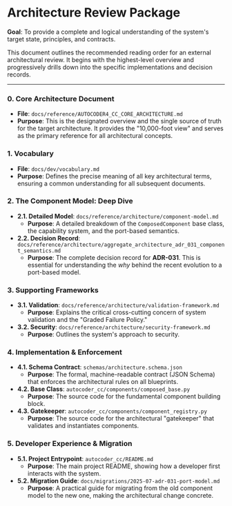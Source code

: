 # Architecture Review Package

**Goal**: To provide a complete and logical understanding of the system's target state, principles, and contracts.

This document outlines the recommended reading order for an external architectural review. It begins with the highest-level overview and progressively drills down into the specific implementations and decision records.

---

### 0. Core Architecture Document
- **File**: `docs/reference/AUTOCODER4_CC_CORE_ARCHITECTURE.md`
- **Purpose**: This is the designated overview and the single source of truth for the target architecture. It provides the "10,000-foot view" and serves as the primary reference for all architectural concepts.

### 1. Vocabulary
- **File**: `docs/dev/vocabulary.md`
- **Purpose**: Defines the precise meaning of all key architectural terms, ensuring a common understanding for all subsequent documents.

### 2. The Component Model: Deep Dive
- **2.1. Detailed Model**: `docs/reference/architecture/component-model.md`
  - **Purpose**: A detailed breakdown of the `ComposedComponent` base class, the capability system, and the port-based semantics.
- **2.2. Decision Record**: `docs/reference/architecture/aggregate_architecture_adr_031_component_semantics.md`
  - **Purpose**: The complete decision record for **ADR-031**. This is essential for understanding the *why* behind the recent evolution to a port-based model.

### 3. Supporting Frameworks
- **3.1. Validation**: `docs/reference/architecture/validation-framework.md`
  - **Purpose**: Explains the critical cross-cutting concern of system validation and the "Graded Failure Policy."
- **3.2. Security**: `docs/reference/architecture/security-framework.md`
  - **Purpose**: Outlines the system's approach to security.

### 4. Implementation & Enforcement
- **4.1. Schema Contract**: `schemas/architecture.schema.json`
  - **Purpose**: The formal, machine-readable contract (JSON Schema) that enforces the architectural rules on all blueprints.
- **4.2. Base Class**: `autocoder_cc/components/composed_base.py`
  - **Purpose**: The source code for the fundamental component building block.
- **4.3. Gatekeeper**: `autocoder_cc/components/component_registry.py`
  - **Purpose**: The source code for the architectural "gatekeeper" that validates and instantiates components.

### 5. Developer Experience & Migration
- **5.1. Project Entrypoint**: `autocoder_cc/README.md`
  - **Purpose**: The main project README, showing how a developer first interacts with the system.
- **5.2. Migration Guide**: `docs/migrations/2025-07-adr-031-port-model.md`
  - **Purpose**: A practical guide for migrating from the old component model to the new one, making the architectural change concrete. 